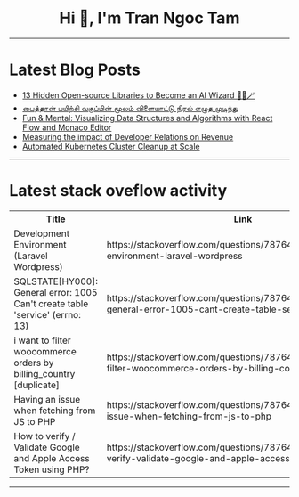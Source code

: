 <h1 align="center">Hi 👋, I'm Tran Ngoc Tam</h1>

---

# Latest Blog Posts 
<!-- BLOG-POST-LIST:START -->
- [13 Hidden Open-source Libraries to Become an AI Wizard 🧙‍♂️🪄](https://dev.to/composiodev/13-hidden-open-source-libraries-to-become-an-ai-wizard-4ng9)
- [பைத்தான் பயிற்சி வகுப்பின் மூலம் விளையாட்டு நிரல் எழுத முடிந்து](https://dev.to/neyakkoo/paittaannn-pyirrci-vkuppil-villaiyaattttu-nirl-4ep7)
- [Fun &amp; Mental: Visualizing Data Structures and Algorithms with React Flow and Monaco Editor](https://dev.to/abdelaziz79/fun-mental-visualizing-data-structures-and-algorithms-with-react-flow-and-monaco-editor-5ekn)
- [Measuring the impact of Developer Relations on Revenue](https://dev.to/jerdog/measuring-the-impact-of-developer-relations-on-revenue-17ia)
- [Automated Kubernetes Cluster Cleanup at Scale](https://dev.to/gianlucam76/automated-kubernetes-cluster-cleanup-at-scale-5df1)
<!-- BLOG-POST-LIST:END -->

---

# Latest stack oveflow activity
<table>
  <tr><th>Title</th><th>Link</th></tr>
  <!-- STACKOVERFLOW:START --><tr><td>Development Environment &lpar;Laravel Wordpress&rpar;</td><td>https://stackoverflow.com/questions/78764803/development-environment-laravel-wordpress</td></tr><tr><td>SQLSTATE[HY000]: General error: 1005 Can&#39;t create table &#39;service&#39; &lpar;errno: 13&rpar;</td><td>https://stackoverflow.com/questions/78764798/sqlstatehy000-general-error-1005-cant-create-table-service-errno-13</td></tr><tr><td>i want to filter woocommerce orders by billing_country [duplicate]</td><td>https://stackoverflow.com/questions/78764787/i-want-to-filter-woocommerce-orders-by-billing-country</td></tr><tr><td>Having an issue when fetching from JS to PHP</td><td>https://stackoverflow.com/questions/78764768/having-an-issue-when-fetching-from-js-to-php</td></tr><tr><td>How to verify / Validate Google and Apple Access Token using PHP?</td><td>https://stackoverflow.com/questions/78764558/how-to-verify-validate-google-and-apple-access-token-using-php</td></tr><!-- STACKOVERFLOW:END -->
</table>

---


